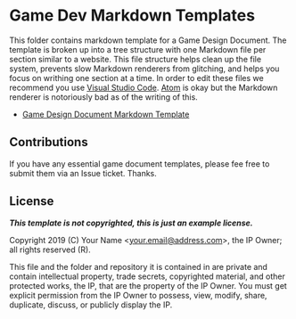 # Game Dev Markdown Templates

This folder contains markdown template for a Game Design Document. The template is broken up into a tree structure with one Markdown file per section similar to a website. This file structure helps clean up the file system, prevents slow Markdown renderers from glitching, and helps you focus on writhing one section at a time. In order to edit these files we recommend you use [Visual Studio Code](https://code.visualstudio.com/). [Atom](https://atom.io/) is okay but the Markdown renderer is notoriously bad as of the writing of this.

* [Game Design Document Markdown Template](./gdd/readme.md)

## Contributions

If you have any essential game document templates, please fee free to submit them via an Issue ticket. Thanks.

## License

***This template is not copyrighted, this is just an example license.***

Copyright 2019 (C) Your Name <<your.email@address.com>>, the IP Owner; all rights reserved (R).

This file and the folder and repository it is contained in are private and contain intellectual property, trade secrets, copyrighted material, and other protected works, the IP, that are the property of the IP Owner. You must get explicit permission from the IP Owner to possess, view, modify, share, duplicate, discuss, or publicly display the IP.
